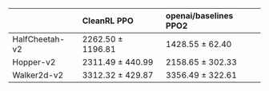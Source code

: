 |                | CleanRL PPO       | openai/baselines PPO2   |
|:---------------|:------------------|:------------------------|
| HalfCheetah-v2 | 2262.50 ± 1196.81 | 1428.55 ± 62.40         |
| Hopper-v2      | 2311.49 ± 440.99  | 2158.65 ± 302.33        |
| Walker2d-v2    | 3312.32 ± 429.87  | 3356.49 ± 322.61        |